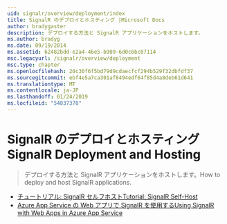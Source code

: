 ```yaml
---
uid: signalr/overview/deployment/index
title: SignalR のデプロイとホスティング |Microsoft Docs
author: bradygaster
description: デプロイする方法と SignalR アプリケーションをホストします。
ms.author: bradyg
ms.date: 09/19/2014
ms.assetid: 62482bdd-e2a4-46e5-b909-6d0c6bc07114
msc.legacyurl: /signalr/overview/deployment
msc.type: chapter
ms.openlocfilehash: 20c30f6f5bd79d9cdaecfcf294b529f32dbfdf37
ms.sourcegitcommit: ebf4e5a7ca301af8494edf64f85d4a8deb61d641
ms.translationtype: MT
ms.contentlocale: ja-JP
ms.lasthandoff: 01/24/2019
ms.locfileid: "54837378"
---
```

<a name="signalr-deployment-and-hosting"></a><span data-ttu-id="9433a-103">SignalR のデプロイとホスティング</span><span class="sxs-lookup"><span data-stu-id="9433a-103">SignalR Deployment and Hosting</span></span>
====================
> <span data-ttu-id="9433a-104">デプロイする方法と SignalR アプリケーションをホストします。</span><span class="sxs-lookup"><span data-stu-id="9433a-104">How to deploy and host SignalR applications.</span></span>


- [<span data-ttu-id="9433a-105">チュートリアル: SignalR セルフホスト</span><span class="sxs-lookup"><span data-stu-id="9433a-105">Tutorial: SignalR Self-Host</span></span>](tutorial-signalr-self-host.md)
- [<span data-ttu-id="9433a-106">Azure App Service の Web アプリで SignalR を使用する</span><span class="sxs-lookup"><span data-stu-id="9433a-106">Using SignalR with Web Apps in Azure App Service</span></span>](using-signalr-with-azure-web-sites.md)
